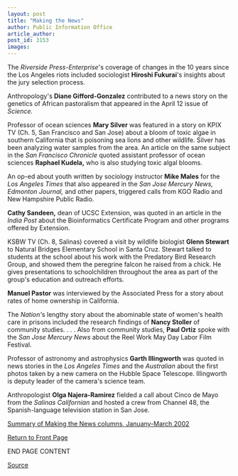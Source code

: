 ```yaml
---
layout: post
title: "Making the News"
author: Public Information Office
article_author: 
post_id: 3153
images:
---
```


<p>
  The <i>Riverside Press-Enterprise</i>'s coverage of changes in the 10 years since the Los Angeles riots included sociologist <b>Hiroshi Fukurai</b>'s insights about the jury selection process.
</p>
<p>
  Anthropology's <b>Diane Gifford-Gonzalez</b> contributed to a news story on the genetics of African pastoralism that appeared in the April 12 issue of <i>Science.</i>
</p>
<p>
  Professor of ocean sciences <b>Mary Silver</b> was featured in a story on KPIX TV (Ch. 5, San Francisco and San Jose) about a bloom of toxic algae in southern California that is poisoning sea lions and other wildlife. Silver has been analyzing water samples from the area. An article on the same subject in the <i>San Francisco Chronicle</i> quoted assistant professor of ocean sciences <b>Raphael Kudela,</b> who is also studying toxic algal blooms.
</p>
<p>
  An op-ed about youth written by sociology instructor <b>Mike Males</b> for the <i>Los Angeles Times</i> that also appeared in the <i>San Jose Mercury News, Edmonton Journal,</i> and other papers, triggered calls from KGO Radio and New Hampshire Public Radio.
</p>
<p>
  <b>Cathy Sandeen,</b> dean of UCSC Extension, was quoted in an article in the <i>India Post</i> about the Bioinformatics Certificate Program and other programs offered by Extension.
</p>
<p>
  KSBW TV (Ch. 8, Salinas) covered a visit by wildlife biologist <b>Glenn Stewart</b> to Natural Bridges Elementary School in Santa Cruz. Stewart talked to students at the school about his work with the Predatory Bird Research Group, and showed them the peregrine falcon he raised from a chick. He gives presentations to schoolchildren throughout the area as part of the group's education and outreach efforts.
</p>
<p>
  <b>Manuel Pastor</b> was interviewed by the Associated Press for a story about rates of home ownership in California.
</p>
<p>
  The <i>Nation'</i>s lengthy story about the abominable state of women's health care in prisons included the research findings of <b>Nancy Stoller</b> of community studies. . . . Also from community studies, <b>Paul Ortiz</b> spoke with the <i>San Jose Mercury News</i> about the Reel Work May Day Labor Film Festival.
</p>
<p>
  Professor of astronomy and astrophysics <b>Garth Illingworth</b> was quoted in news stories in the <i>Los Angeles Times</i> and the <i>Australian</i> about the first photos taken by a new camera on the Hubble Space Telescope. Illingworth is deputy leader of the camera's science team.
</p>
<p>
  Anthropologist <b>Olga Najera-Ramirez</b> fielded a call about Cinco de Mayo from the <i>Salinas Californian</i> and hosted a crew from Channel 48, the Spanish-language television station in San Jose.
</p>
<p>
  <a href="../media_highlights.winter02.pdf">Summary of Making the News columns, Januany-March 2002</a><a href="../../index.html"></a>
</p>
<p>
  <a href="../../index.html">Return to Front Page</a>
</p>
<p>
  END PAGE CONTENT
</p>
<p><a href="http://www1.ucsc.edu/currents/01-02/05-13/makenews.html" title="Permalink to makenews">Source</a></p>
